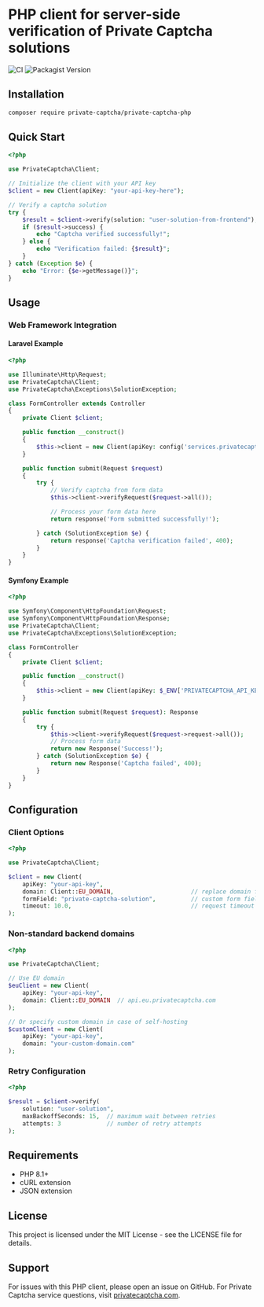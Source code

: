 # PHP client for server-side verification of Private Captcha solutions

![CI](https://github.com/PrivateCaptcha/private-captcha-php/actions/workflows/ci.yml/badge.svg)
![Packagist Version](https://img.shields.io/packagist/v/private-captcha/private-captcha-php)

## Installation

```bash
composer require private-captcha/private-captcha-php
```

## Quick Start

```php
<?php

use PrivateCaptcha\Client;

// Initialize the client with your API key
$client = new Client(apiKey: "your-api-key-here");

// Verify a captcha solution
try {
    $result = $client->verify(solution: "user-solution-from-frontend");
    if ($result->success) {
        echo "Captcha verified successfully!";
    } else {
        echo "Verification failed: {$result}";
    }
} catch (Exception $e) {
    echo "Error: {$e->getMessage()}";
}
```

## Usage

### Web Framework Integration

#### Laravel Example

```php
<?php

use Illuminate\Http\Request;
use PrivateCaptcha\Client;
use PrivateCaptcha\Exceptions\SolutionException;

class FormController extends Controller
{
    private Client $client;

    public function __construct()
    {
        $this->client = new Client(apiKey: config('services.privatecaptcha.key'));
    }

    public function submit(Request $request)
    {
        try {
            // Verify captcha from form data
            $this->client->verifyRequest($request->all());

            // Process your form data here
            return response('Form submitted successfully!');

        } catch (SolutionException $e) {
            return response('Captcha verification failed', 400);
        }
    }
}
```

#### Symfony Example

```php
<?php

use Symfony\Component\HttpFoundation\Request;
use Symfony\Component\HttpFoundation\Response;
use PrivateCaptcha\Client;
use PrivateCaptcha\Exceptions\SolutionException;

class FormController
{
    private Client $client;

    public function __construct()
    {
        $this->client = new Client(apiKey: $_ENV['PRIVATECAPTCHA_API_KEY']);
    }

    public function submit(Request $request): Response
    {
        try {
            $this->client->verifyRequest($request->request->all());
            // Process form data
            return new Response('Success!');
        } catch (SolutionException $e) {
            return new Response('Captcha failed', 400);
        }
    }
}
```

## Configuration

### Client Options

```php
<?php

use PrivateCaptcha\Client;

$client = new Client(
    apiKey: "your-api-key",
    domain: Client::EU_DOMAIN,                      // replace domain for self-hosting or EU isolation
    formField: "private-captcha-solution",          // custom form field name
    timeout: 10.0,                                  // request timeout in seconds
);
```

### Non-standard backend domains

```php
<?php

use PrivateCaptcha\Client;

// Use EU domain
$euClient = new Client(
    apiKey: "your-api-key",
    domain: Client::EU_DOMAIN  // api.eu.privatecaptcha.com
);

// Or specify custom domain in case of self-hosting
$customClient = new Client(
    apiKey: "your-api-key", 
    domain: "your-custom-domain.com"
);
```

### Retry Configuration

```php
<?php

$result = $client->verify(
    solution: "user-solution",
    maxBackoffSeconds: 15,  // maximum wait between retries
    attempts: 3             // number of retry attempts
);
```

## Requirements

- PHP 8.1+
- cURL extension
- JSON extension

## License

This project is licensed under the MIT License - see the LICENSE file for details.

## Support

For issues with this PHP client, please open an issue on GitHub.
For Private Captcha service questions, visit [privatecaptcha.com](https://privatecaptcha.com).
